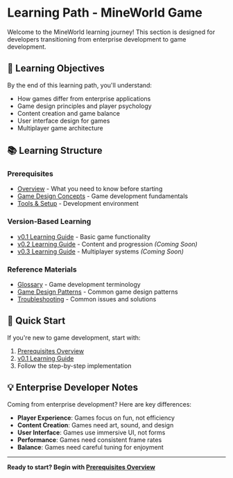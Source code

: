 # Learning Path - MineWorld Game

Welcome to the MineWorld learning journey! This section is designed for developers transitioning from enterprise development to game development.

## 🎯 Learning Objectives

By the end of this learning path, you'll understand:
- How games differ from enterprise applications
- Game design principles and player psychology
- Content creation and game balance
- User interface design for games
- Multiplayer game architecture

## 📚 Learning Structure

### Prerequisites
- [Overview](prerequisites/overview.md) - What you need to know before starting
- [Game Design Concepts](prerequisites/game-design-concepts.md) - Game development fundamentals
- [Tools & Setup](prerequisites/tools-setup.md) - Development environment

### Version-Based Learning
- [v0.1 Learning Guide](v0.1/what-you-will-learn.md) - Basic game functionality
- [v0.2 Learning Guide](v0.2/what-you-will-learn.md) - Content and progression *(Coming Soon)*
- [v0.3 Learning Guide](v0.3/what-you-will-learn.md) - Multiplayer systems *(Coming Soon)*

### Reference Materials
- [Glossary](reference/glossary.md) - Game development terminology
- [Game Design Patterns](reference/game-design-patterns.md) - Common game design patterns
- [Troubleshooting](reference/troubleshooting.md) - Common issues and solutions

## 🚀 Quick Start

If you're new to game development, start with:
1. [Prerequisites Overview](prerequisites/overview.md)
2. [v0.1 Learning Guide](v0.1/what-you-will-learn.md)
3. Follow the step-by-step implementation

## 💡 Enterprise Developer Notes

Coming from enterprise development? Here are key differences:
- **Player Experience**: Games focus on fun, not efficiency
- **Content Creation**: Games need art, sound, and design
- **User Interface**: Games use immersive UI, not forms
- **Performance**: Games need consistent frame rates
- **Balance**: Games need careful tuning for enjoyment

---

**Ready to start? Begin with [Prerequisites Overview](prerequisites/overview.md)**
